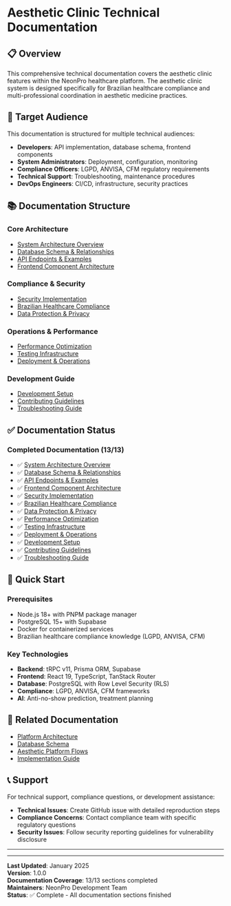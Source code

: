 # Aesthetic Clinic Technical Documentation

## 📋 Overview

This comprehensive technical documentation covers the aesthetic clinic features within the NeonPro healthcare platform. The aesthetic clinic system is designed specifically for Brazilian healthcare compliance and multi-professional coordination in aesthetic medicine practices.

## 🎯 Target Audience

This documentation is structured for multiple technical audiences:

- **Developers**: API implementation, database schema, frontend components
- **System Administrators**: Deployment, configuration, monitoring
- **Compliance Officers**: LGPD, ANVISA, CFM regulatory requirements
- **Technical Support**: Troubleshooting, maintenance procedures
- **DevOps Engineers**: CI/CD, infrastructure, security practices

## 📚 Documentation Structure

### Core Architecture
- [System Architecture Overview](./01-architecture-overview.md)
- [Database Schema & Relationships](./02-database-schema.md)
- [API Endpoints & Examples](./03-api-documentation.md)
- [Frontend Component Architecture](./04-frontend-components.md)

### Compliance & Security
- [Security Implementation](./05-security-compliance.md)
- [Brazilian Healthcare Compliance](./06-brazilian-compliance.md)
- [Data Protection & Privacy](./07-data-protection.md)

### Operations & Performance
- [Performance Optimization](./08-performance-optimization.md)
- [Testing Infrastructure](./09-testing-infrastructure.md)
- [Deployment & Operations](./10-deployment-operations.md)

### Development Guide
- [Development Setup](./11-development-setup.md)
- [Contributing Guidelines](./12-contributing.md)
- [Troubleshooting Guide](./13-troubleshooting.md)

## ✅ Documentation Status

### Completed Documentation (13/13)
- ✅ [System Architecture Overview](./01-architecture-overview.md)
- ✅ [Database Schema & Relationships](./02-database-schema.md)
- ✅ [API Endpoints & Examples](./03-api-documentation.md)
- ✅ [Frontend Component Architecture](./04-frontend-components.md)
- ✅ [Security Implementation](./05-security-compliance.md)
- ✅ [Brazilian Healthcare Compliance](./06-brazilian-compliance.md)
- ✅ [Data Protection & Privacy](./07-data-protection.md)
- ✅ [Performance Optimization](./08-performance-optimization.md)
- ✅ [Testing Infrastructure](./09-testing-infrastructure.md)
- ✅ [Deployment & Operations](./10-deployment-operations.md)
- ✅ [Development Setup](./11-development-setup.md)
- ✅ [Contributing Guidelines](./12-contributing.md)
- ✅ [Troubleshooting Guide](./13-troubleshooting.md)

## 🚀 Quick Start

### Prerequisites
- Node.js 18+ with PNPM package manager
- PostgreSQL 15+ with Supabase
- Docker for containerized services
- Brazilian healthcare compliance knowledge (LGPD, ANVISA, CFM)

### Key Technologies
- **Backend**: tRPC v11, Prisma ORM, Supabase
- **Frontend**: React 19, TypeScript, TanStack Router
- **Database**: PostgreSQL with Row Level Security (RLS)
- **Compliance**: LGPD, ANVISA, CFM frameworks
- **AI**: Anti-no-show prediction, treatment planning

## 🔗 Related Documentation

- [Platform Architecture](../architecture/tech-stack.md)
- [Database Schema](../database-schema/database-schema-consolidated.md)
- [Aesthetic Platform Flows](../architecture/aesthetic-platform-flows.md)
- [Implementation Guide](../architecture/improvements/aesthetic-clinic-specific.md)

## 📞 Support

For technical support, compliance questions, or development assistance:

- **Technical Issues**: Create GitHub issue with detailed reproduction steps
- **Compliance Concerns**: Contact compliance team with specific regulatory questions
- **Security Issues**: Follow security reporting guidelines for vulnerability disclosure

---

---

**Last Updated**: January 2025  
**Version**: 1.0.0  
**Documentation Coverage**: 13/13 sections completed  
**Maintainers**: NeonPro Development Team  
**Status**: ✅ Complete - All documentation sections finished